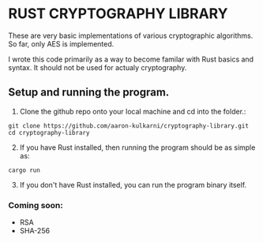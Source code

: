 # RUST CRYPTOGRAPHY LIBRARY

These are very basic implementations of various cryptographic algorithms. So far, only AES is implemented.

I wrote this code primarily as a way to become familar with Rust basics and syntax. It should not be used for actualy cryptography.


## Setup and running the program.

1. Clone the github repo onto your local machine and cd into the folder.:
```
git clone https://github.com/aaron-kulkarni/cryptography-library.git
cd cryptography-library
```
2. If you have Rust installed, then running the program should be as simple as:
```
cargo run
```
3. If you don't have Rust installed, you can run the program binary itself.


### Coming soon:
* RSA
* SHA-256
